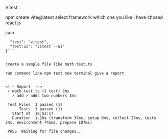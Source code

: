 Vitest .

npm create vite@latest select framework which one you like I have chosed react js



json
<!-- 👉 Update package.json with test script -->
```"scripts": {
  "test": "vitest",
  "test:ui": "vitest --ui"
}```


create a sample file like math.test.ts

run command line npm test now terminal give a report 


<!-- Report  -->
 ✓ math.test.ts (1 test) 2ms
   ✓ add > adds two numbers 1ms

 Test Files  1 passed (1)
      Tests  1 passed (1)
   Start at  16:52:17
   Duration  1.16s (transform 37ms, setup 0ms, collect 27ms, tests 2ms, environment 741ms, prepare 107ms)

 PASS  Waiting for file changes...